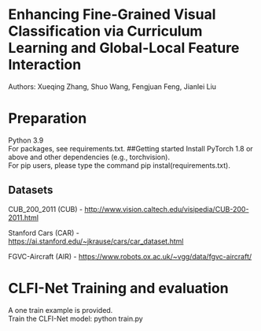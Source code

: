 # Enhancing Fine-Grained Visual Classification via Curriculum Learning and Global-Local Feature Interaction
Authors: Xueqing Zhang, Shuo Wang, Fengjuan Feng, Jianlei Liu

# Preparation
Python 3.9 <br>
For packages, see requirements.txt.
##Getting started
Install PyTorch 1.8 or above and other dependencies (e.g., torchvision).<br>
For pip users, please type the command pip instal(requirements.txt).
## Datasets

CUB_200_2011 (CUB) - <http://www.vision.caltech.edu/visipedia/CUB-200-2011.html>

Stanford Cars (CAR) - <https://ai.stanford.edu/~jkrause/cars/car_dataset.html>

FGVC-Aircraft (AIR) - <https://www.robots.ox.ac.uk/~vgg/data/fgvc-aircraft/>

# CLFI-Net Training and evaluation
A one train example is provided.<br>
Train the CLFI-Net model: python train.py


